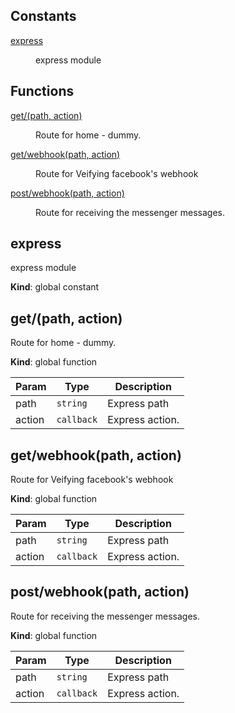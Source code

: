 ## Constants

<dl>
<dt><a href="#express">express</a></dt>
<dd><p>express module</p>
</dd>
</dl>

## Functions

<dl>
<dt><a href="#get/">get/(path, action)</a></dt>
<dd><p>Route for home - dummy.</p>
</dd>
<dt><a href="#get/webhook">get/webhook(path, action)</a></dt>
<dd><p>Route for Veifying facebook&#39;s webhook</p>
</dd>
<dt><a href="#post/webhook">post/webhook(path, action)</a></dt>
<dd><p>Route for receiving the messenger messages.</p>
</dd>
</dl>

<a name="express"></a>

## express
express module

**Kind**: global constant  
<a name="get/"></a>

## get/(path, action)
Route for home - dummy.

**Kind**: global function  

| Param | Type | Description |
| --- | --- | --- |
| path | <code>string</code> | Express path |
| action | <code>callback</code> | Express action. |

<a name="get/webhook"></a>

## get/webhook(path, action)
Route for Veifying facebook's webhook

**Kind**: global function  

| Param | Type | Description |
| --- | --- | --- |
| path | <code>string</code> | Express path |
| action | <code>callback</code> | Express action. |

<a name="post/webhook"></a>

## post/webhook(path, action)
Route for receiving the messenger messages.

**Kind**: global function  

| Param | Type | Description |
| --- | --- | --- |
| path | <code>string</code> | Express path |
| action | <code>callback</code> | Express action. |

